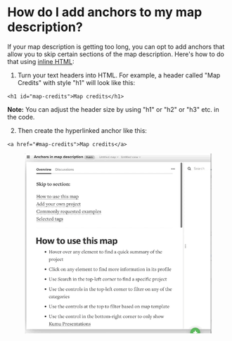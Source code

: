 # How do I add anchors to my map description?

If your map description is getting too long, you can opt to add anchors that allow you to skip certain sections of the map description. Here's how to do that using [inline HTML](../guides/markdown.md#inline-html):&#x20;

1. Turn your text headers into HTML. For example, a header called "Map Credits" with style "h1" will look like this:&#x20;

```
<h1 id="map-credits">Map credits</h1>
```

**Note:** You can adjust the header size by using "h1" or "h2" or "h3" etc. in the code.&#x20;

2. Then create the hyperlinked anchor like this:&#x20;

```
<a href="#map-credits">Map credits</a>
```

<figure><img src="../.gitbook/assets/Jun-29-2023 15-05-09.gif" alt=""><figcaption></figcaption></figure>

